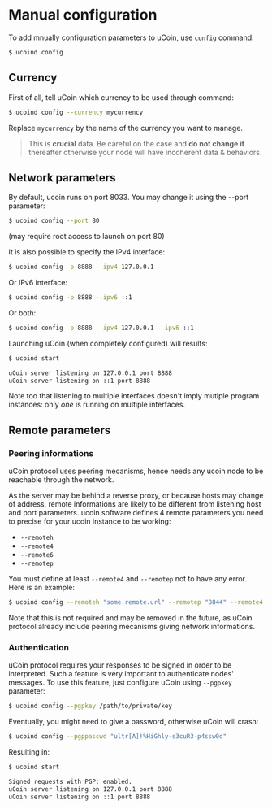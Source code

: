 # Manual configuration

To add mnually configuration parameters to uCoin, use `config` command:

```bash
$ ucoind config
```

## Currency

First of all, tell uCoin which currency to be used through command:

```bash
$ ucoind config --currency mycurrency
```

Replace `mycurrency` by the name of the currency you want to manage.
> This is **crucial** data. Be careful on the case and **do not change it** thereafter otherwise your node will have incoherent data & behaviors.

## Network parameters

By default, ucoin runs on port 8033. You may change it using the --port parameter:

```bash
$ ucoind config --port 80
```

(may require root access to launch on port 80)

It is also possible to specify the IPv4 interface:

```bash
$ ucoind config -p 8888 --ipv4 127.0.0.1
```

Or IPv6 interface:

```bash
$ ucoind config -p 8888 --ipv6 ::1
```

Or both:

```bash
$ ucoind config -p 8888 --ipv4 127.0.0.1 --ipv6 ::1
```

Launching uCoin (when completely configured) will results:

```bash
$ ucoind start

uCoin server listening on 127.0.0.1 port 8888
uCoin server listening on ::1 port 8888
```

Note too that listening to multiple interfaces doesn't imply mutiple program instances: only *one* is running on multiple interfaces.

## Remote parameters

### Peering informations

uCoin protocol uses peering mecanisms, hence needs any ucoin node to be reachable through the network.

As the server may be behind a reverse proxy, or because hosts may change of address, remote informations are likely to be different from listening host and port parameters. ucoin software defines 4 remote parameters you need to precise for your ucoin instance to be working:

* `--remoteh`
* `--remote4`
* `--remote6`
* `--remotep`

You must define at least `--remote4` and `--remotep` not to have any error. Here is an example:

```bash
$ ucoind config --remoteh "some.remote.url" --remotep "8844" --remote4 "11.11.11.11" --remote6 "::1"
```

Note that this is not required and may be removed in the future, as uCoin protocol already include peering mecanisms giving network informations.

### Authentication

uCoin protocol requires your responses to be signed in order to be interpreted. Such a feature is very important to authenticate nodes' messages. To use this feature, just configure uCoin using `--pgpkey` parameter:

```bash
$ ucoind config --pgpkey /path/to/private/key
```

Eventually, you might need to give a password, otherwise uCoin will crash:

```bash
$ ucoind config --pgppasswd "ultr[A]!%HiGhly-s3cuR3-p4ssw0d"
```

Resulting in:

```bash
$ ucoind start

Signed requests with PGP: enabled.
uCoin server listening on 127.0.0.1 port 8888
uCoin server listening on ::1 port 8888
```